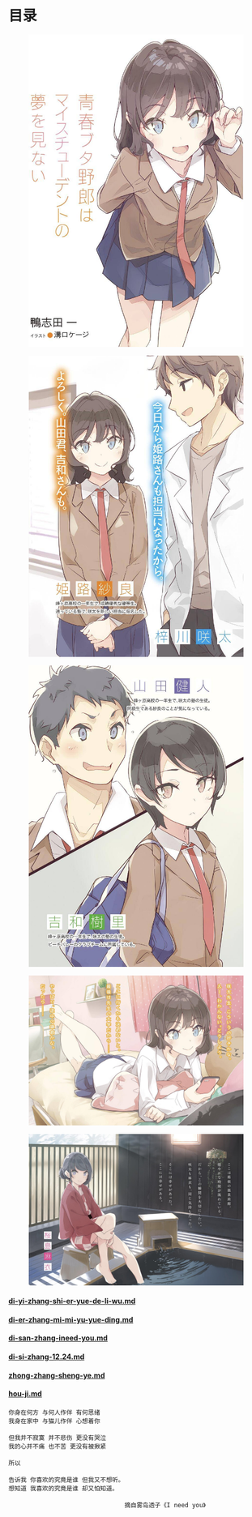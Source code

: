 # 目录



<figure><img src=".gitbook/assets/pic_in_0_1.jpg" alt=""><figcaption></figcaption></figure>

<figure><img src=".gitbook/assets/pic_in_0_2.jpg" alt=""><figcaption></figcaption></figure>

<figure><img src=".gitbook/assets/pic_in_0_3.jpg" alt=""><figcaption></figcaption></figure>

<figure><img src=".gitbook/assets/pic_in_0_4.jpg" alt=""><figcaption></figcaption></figure>

<figure><img src=".gitbook/assets/pic_in_0_5.jpg" alt=""><figcaption></figcaption></figure>

#### [di-yi-zhang-shi-er-yue-de-li-wu.md](di-yi-zhang-shi-er-yue-de-li-wu.md "mention")

#### [di-er-zhang-mi-mi-yu-yue-ding.md](di-er-zhang-mi-mi-yu-yue-ding.md "mention")

#### [di-san-zhang-ineed-you.md](di-san-zhang-ineed-you.md "mention")

#### [di-si-zhang-12.24.md](di-si-zhang-12.24.md "mention")

#### [zhong-zhang-sheng-ye.md](zhong-zhang-sheng-ye.md "mention")

#### [hou-ji.md](hou-ji.md "mention")

```
你身在何方 与何人作伴 有何思绪
我身在家中 与猫儿作伴 心想着你

但我并不寂寞 并不悲伤 更没有哭泣
我的心并不痛 也不苦 更没有被揪紧

所以

告诉我 你喜欢的究竟是谁 但我又不想听。
想知道 我喜欢的究竟是谁 却又怕知道。

                                摘自雾岛透子《I need you》
```
